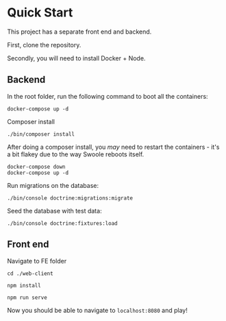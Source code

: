 # Quick Start

This project has a separate front end and backend.

First, clone the repository.

Secondly, you will need to install Docker + Node.

## Backend

In the root folder, run the following command to boot all the containers:
```
docker-compose up -d
```

Composer install
```
./bin/composer install
```

After doing a composer install, you _may_ need to restart the containers - it's a bit flakey due to the way Swoole reboots itself.

```
docker-compose down
docker-compose up -d
```

Run migrations on the database:
```
./bin/console doctrine:migrations:migrate
```

Seed the database with test data:
```
./bin/console doctrine:fixtures:load
```

## Front end

Navigate to FE folder
```
cd ./web-client
```

```
npm install
```

```
npm run serve
```

Now you should be able to navigate to `localhost:8080` and play!
